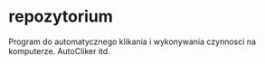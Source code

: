 # repozytorium

Program do automatycznego klikania i wykonywania czynnosci na komputerze. AutoCliker itd.
